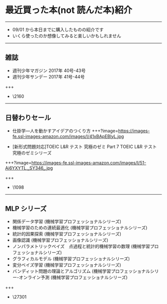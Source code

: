 # 最近買った本(not 読んだ本)紹介

---
- 09/01 から本日までに購入したものの紹介です
- いくら使ったのか想像してみると楽しいかもしれません

---
## 雑誌
- 週刊少年マガジン 2017年 40号-43号
- 週刊少年サンデー 2017年 41号-44号

+++
- \2160

---
## 日替わりセール
- 仕掛学―人を動かすアイデアのつくり方
+++?image=https://images-fe.ssl-images-amazon.com/images/I/41xBApEBlyL.jpg

- [新形式問題対応]TOEIC L&R テスト 究極のゼミ Part 7 TOEIC L&R テスト 究極のゼミシリーズ

+++?image=https://images-fe.ssl-images-amazon.com/images/I/51-Ai6YXYTL._SY346_.jpg

+++
- \1098

---
## MLP シリーズ
- 関係データ学習 (機械学習プロフェッショナルシリーズ)
- 機械学習のための連続最適化 (機械学習プロフェッショナルシリーズ)
- 統計的因果探索 (機械学習プロフェッショナルシリーズ)
- 画像認識 (機械学習プロフェッショナルシリーズ)
- ノンパラメトリックベイズ　点過程と統計的機械学習の数理 (機械学習プロフェッショナルシリーズ)
- グラフィカルモデル (機械学習プロフェッショナルシリーズ)
- 変分ベイズ学習 (機械学習プロフェッショナルシリーズ)
- バンディット問題の理論とアルゴリズム (機械学習プロフェッショナルシリー-オンライン予測 (機械学習プロフェッショナルシリーズ)

+++
- \27301
